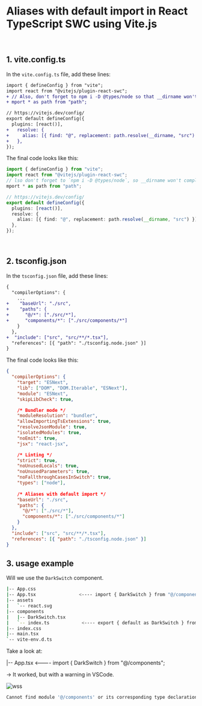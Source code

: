 # Aliases with default import in React TypeScript SWC using Vite.js

<br />

## 1. vite.config.ts

In the `vite.config.ts` file, add these lines:


```diff
import { defineConfig } from "vite";
import react from "@vitejs/plugin-react-swc";
+ // Also, don't forget to npm i -D @types/node so that __dirname won't throw an error.
+ mport * as path from "path";

// https://vitejs.dev/config/
export default defineConfig({
  plugins: [react()],
+   resolve: {
+     alias: [{ find: "@", replacement: path.resolve(__dirname, "src") }],
+   },
});

```

The final code looks like this:

```ts
import { defineConfig } from "vite";
import react from "@vitejs/plugin-react-swc";
// lso don't forget to `npm i -D @types/node`, so __dirname won't complain
mport * as path from "path";

// https://vitejs.dev/config/
export default defineConfig({
  plugins: [react()],
  resolve: {
    alias: [{ find: "@", replacement: path.resolve(__dirname, "src") }],
  },
});

```

<br />

## 2. tsconfig.json

In the `tsconfig.json` file, add these lines:

```diff
{
  "compilerOptions": {
    ...
+    "baseUrl": "./src",
+    "paths": {
+      "@/*": ["./src/*"],
+      "components/*": ["./src/components/*"]
    }
  },
+  "include": ["src", "src/**/*.tsx"],
  "references": [{ "path": "./tsconfig.node.json" }]
}

```

The final code looks like this:

```json
{
  "compilerOptions": {
    "target": "ESNext",
    "lib": ["DOM", "DOM.Iterable", "ESNext"],
    "module": "ESNext",
    "skipLibCheck": true,

    /* Bundler mode */
    "moduleResolution": "bundler",
    "allowImportingTsExtensions": true,
    "resolveJsonModule": true,
    "isolatedModules": true,
    "noEmit": true,
    "jsx": "react-jsx",

    /* Linting */
    "strict": true,
    "noUnusedLocals": true,
    "noUnusedParameters": true,
    "noFallthroughCasesInSwitch": true,
    "types": ["node"],
    
    /* Aliases with default import */
    "baseUrl": "./src",
    "paths": {
      "@/*": ["./src/*"],
      "components/*": ["./src/components/*"]
    }
  },
  "include": ["src", "src/**/*.tsx"],
  "references": [{ "path": "./tsconfig.node.json" }]
}
```

## 3. usage example

Will we use the `DarkSwitch` component.

```bash
|-- App.css
|-- App.tsx                <---- import { DarkSwitch } from "@/components";  /* It worked, but with a warning in VSCode. */
|-- assets
|   `-- react.svg
|-- components
|   |-- DarkSwitch.tsx
|   `-- index.ts            <---- export { default as DarkSwitch } from './DarkSwitch';
|-- index.css
|-- main.tsx
`-- vite-env.d.ts
```


Take a look at:

|-- App.tsx                <---- import { DarkSwitch } from "@/components";  

->  It worked, but with a warning in VSCode.


![wss](https://user-images.githubusercontent.com/79337368/235625884-c3f13823-93e5-41bd-be32-9f56f860871a.png)

```bash
Cannot find module '@/components' or its corresponding type declarations.ts(2307)
```

